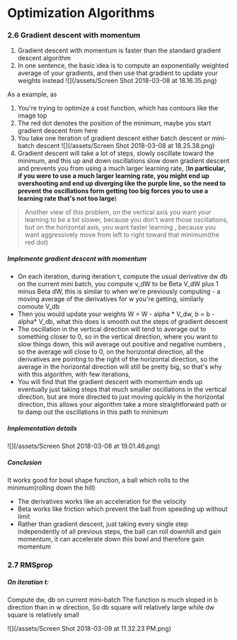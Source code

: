 # Optimization Algorithms

### 2.6 Gradient descent with momentum
1. Gradient descent with momentum is faster than the standard gradient descent algorithm 
2. In one sentence, the basic idea is to compute an exponentially weighted average of your gradients, and then use that gradient to update your weights instead 
![](/assets/Screen Shot 2018-03-08 at 18.16.35.png)

As a example, as 
1. You're trying to optimize a cost function, which has contours like the image top
2. The red dot denotes the position of the minimum, maybe you start gradient descent from here
3. You take one iteration of gradient descent either batch descent or mini-batch descent
![](/assets/Screen Shot 2018-03-08 at 18.25.38.png)
4. Gradient descent will take a lot of steps, slowly oscillate toward the minimum, and this up and down oscillations slow down gradient descent and prevents you from using a much larger learning rate, (**In particular, if you were to use a much larger learning rate, you might end up overshooting and end up diverging like the purple line, so the need to prevent the oscillations form getting too big forces you to use a learning rate that's not too large**)

>Another view of this problem, on the vertical axis you want your learning to be a bit slower, because you don't want those oscillations, but on the horizontal axis, you want faster learning , because you want aggressively move from left to right toward that minimum(the red dot)

##### Implemente gradient descent with momentum 
- On each iteration, during iteration t, compute the usual derivative dw db on the current mini batch, you compute v\_dW to be Beta V\_dW plus 1 minus Beta dW, this is similar to when we're previously computing - a moving average of the derivatives for w you're getting, similarly comoute V_db
- Then you would update your weights W = W - alpha * V_dw, b = b -alpha* V_db, what this does is smooth out the steps of gradient descent 
- The oscillation in the vertical direction will tend to average out to something closer to 0, so in the vertical direction, where you want to slow things down, this will average out positive and negative numbers , so the average will close to 0, on the horizontal direction, all the derivatives are pointing to the right of the horizontal direction, so the average in the horizontal direction will still be pretty big, so that's why with this algorithm, with few iterations, 
- You will find that the gradient descent with momentum ends up eventually just taking steps that much smaller oscillations in the vertical direction, but are more directed to just moving quickly in the horizontal direction, this allows your algorithm take a more straightforward path or to damp out the oscillations in this path to minimum 

##### Implementation details

![](/assets/Screen Shot 2018-03-08 at 19.01.46.png)

##### Conclusion 
It works good for bowl shape function, a ball which rolls to the minimum(rolling down the hill)

- The derivatives works like an acceleration for the velocity
- Beta works like friction which prevent the ball from speeding up without limit 
- Rather than gradient descent, just taking every single step independently of all previous steps, the ball can roll downhill and gain momentum, it can accelerate down this bowl and therefore gain momentum 

### 2.7 RMSprop
##### On iteration t:
Compute dw, db on current mini-batch
The function is much sloped in b direction than in w direction, So db square will relatively large while dw square is relatively small

![](/assets/Screen Shot 2018-03-09 at 11.32.23 PM.png)











